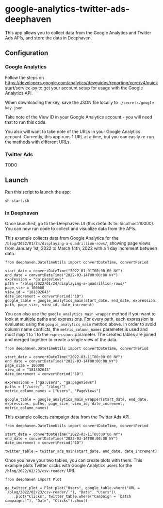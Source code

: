 # google-analytics-twitter-ads-deephaven

This app allows you to collect data from the Google Analytics and Twitter Ads APIs, and store the data in Deephaven.

## Configuration

### Google Analytics

Follow the steps on https://developers.google.com/analytics/devguides/reporting/core/v4/quickstart/service-py to get your account setup for usage with the Google Analytics API.

When downloading the key, save the JSON file locally to `./secrets/google-key.json`.

Take note of the View ID in your Google Analytics account - you will need that to run this code.

You also will want to take note of the URLs in your Google Analytics account. Currently, this app runs 1 URL at a time, but
you can easily re-run the methods with different URLs.

### Twitter Ads

TODO

## Launch

Run this script to launch the app:

```
sh start.sh
```


### In Deephaven

Once launched, go to the Deephaven UI (this defaults to: localhost:10000). You can now run code to collect and visualize data from the APIs.

This example collects data from Google Analytics for the `/blog/2022/01/24/displaying-a-quadrillion-rows/`, showing page views from January 1st, 2022 to March 14th, 2022 with a 1 day increment between data.

```
from deephaven.DateTimeUtils import convertDateTime, convertPeriod

start_date = convertDateTime("2022-01-01T00:00:00 NY")
end_date = convertDateTime("2022-03-14T00:00:00 NY")
expression = "ga:pageViews"
path = "/blog/2022/01/24/displaying-a-quadrillion-rows/"
page_size = 100000
view_id = "181392643"
date_increment = convertPeriod("1D")
google_table = google_analytics_main(start_date, end_date, expression, path, page_size, view_id, date_increment)
```

You can also use the `google_analytics_main_wrapper` method if you want to look at multiple paths and expressions.
For every path, each expression is evaluated using the `google_analytics_main` method above. In order to avoid column name
conflicts, the `metric_column_names` parameter is used and must map 1 to 1 to the `expressions` parameter. The created
tables are joined and merged together to create a single view of the data.

```
from deephaven.DateTimeUtils import convertDateTime, convertPeriod

start_date = convertDateTime("2022-03-11T00:00:00 NY")
end_date = convertDateTime("2022-03-14T00:00:00 NY")
page_size = 100000
view_id = "181392643"
date_increment = convertPeriod("1D")

expressions = ["ga:users", "ga:pageViews"]
paths = ["/core/", "/blog/"]
metric_column_names = ["Users", "PageViews"]

google_table = google_analytics_main_wrapper(start_date, end_date, expressions, paths, page_size, view_id, date_increment, metric_column_names)
```

This example collects campaign data from the Twitter Ads API.

```
from deephaven.DateTimeUtils import convertDateTime, convertPeriod

start_date = convertDateTime("2022-03-11T00:00:00 NY")
end_date = convertDateTime("2022-03-14T00:00:00 NY")
date_increment = convertPeriod("1D")

twitter_table = twitter_ads_main(start_date, end_date, date_increment)
```

Once you have your two tables, you can create plots with them. This example plots Twitter clicks with Google Analytics users for the `/blog/2022/02/23/csv-reader/` URL.

```
from deephaven import Plot

ga_twitter_plot = Plot.plot("Users", google_table.where("URL = `/blog/2022/02/23/csv-reader/`"), "Date", "Users")\
    .plot("Clicks", twitter_table.where("Campaign = `batch campaigns`"), "Date", "Clicks").show()
```
